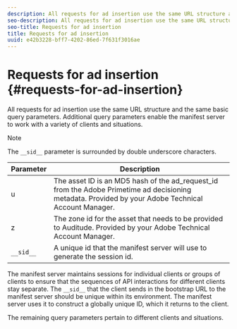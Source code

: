 ```yaml
---
description: All requests for ad insertion use the same URL structure and the same basic query parameters. Additional query parameters enable the manifest server to work with a variety of clients and situations.
seo-description: All requests for ad insertion use the same URL structure and the same basic query parameters. Additional query parameters enable the manifest server to work with a variety of clients and situations.
seo-title: Requests for ad insertion
title: Requests for ad insertion
uuid: e42b3228-bff7-4202-86ed-7f631f3016ae
---
```


# Requests for ad insertion {#requests-for-ad-insertion}

All requests for ad insertion use the same URL structure and the same basic query parameters. Additional query parameters enable the manifest server to work with a variety of clients and situations.

>[!NOTE]
>
>The `__sid__` parameter is surrounded by double underscore characters.

|Parameter|Description|
|--- |--- |
|u|The asset ID is an MD5 hash of the  ad_request_id from the Adobe Primetime ad decisioning metadata. Provided by your Adobe Technical Account Manager.|
|z|The zone id for the asset that needs to be provided to Auditude. Provided by your Adobe Technical Account Manager.|
|`__sid__`|A unique id that the manifest server will use to generate the session id.|

The manifest server maintains sessions for individual clients or groups of clients to ensure that the sequences of API interactions for different clients stay separate. The `__sid__` that the client sends in the bootstrap URL to the manifest server should be unique within its environment. The manifest server uses it to construct a globally unique ID, which it returns to the client.

The remaining query parameters pertain to different clients and situations. 
